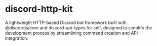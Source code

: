 # discord-http-kit
A lightweight HTTP-based Discord bot framework built with @discordjs/core and discord-api-types for self, designed to simplify the development process by streamlining command creation and API integration.
